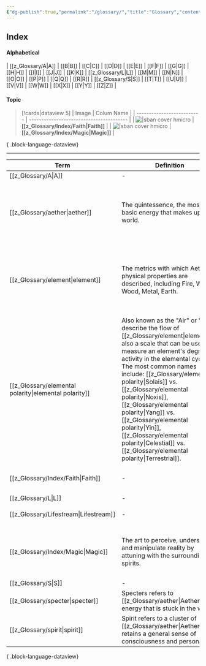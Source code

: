 ```yaml
---
{"dg-publish":true,"permalink":"/glossary/","title":"Glossary","contentClasses":"h-line hr-no-icon","dgShowInlineTitle":true,"noteIcon":null}
---
```


## Index
#### Alphabetical
| [[z_Glossary/A\|A]] | [[B\|B]] | [[C\|C]] | [[D\|D]] | [[E\|E]] | [[F\|F]] | [[G\|G]] | [[H\|H]] | [[I\|I]] | [[J\|J]] | [[K\|K]] | [[z_Glossary/L\|L]] | [[M\|M]] | [[N\|N]] | [[O\|O]] | [[P\|P]] | [[Q\|Q]] | [[R\|R]] | [[z_Glossary/S\|S]] | [[T\|T]] | [[U\|U]] | [[V\|V]] | [[W\|W]] | [[X\|X]] | [[Y\|Y]] | [[Z\|Z]] |
#### Topic
>[!cards|dataview 5]
> | Image                      | Colum Name                               |
> | -------------------------- | ---------------------------------------- |
> | ![\|sban cover hmicro](\-) | **[[z_Glossary/Index/Faith\|Faith]]** |
> | ![\|sban cover hmicro](\-) | **[[z_Glossary/Index/Magic\|Magic]]** |
> 
{ .block-language-dataview}




---

| Term                                                     | Definition                                                                                                                                                                                                                                                                                                                                                                                                     | Topic                                                                                                 | Related                                                                                                                                                                                                     | Aliases                                                                                                                                                                  |
| -------------------------------------------------------- | -------------------------------------------------------------------------------------------------------------------------------------------------------------------------------------------------------------------------------------------------------------------------------------------------------------------------------------------------------------------------------------------------------------- | ----------------------------------------------------------------------------------------------------- | ----------------------------------------------------------------------------------------------------------------------------------------------------------------------------------------------------------- | ------------------------------------------------------------------------------------------------------------------------------------------------------------------------ |
| [[z_Glossary/A\|A]]                                   | \-                                                                                                                                                                                                                                                                                                                                                                                                             | \-                                                                                                    | <ul></ul>                                                                                                                                                                                                   | \-                                                                                                                                                                       |
| [[z_Glossary/aether\|aether]]                         | The quintessence, the most basic energy that makes up the world.                                                                                                                                                                                                                                                                                                                                               | <ul><li>[[z_Glossary/Index/Faith.md\\|Faith]]</li><li>[[z_Glossary/Index/Magic.md\\|Magic]]</li></ul> | <ul><li>[[z_Glossary/element.md\\|element]]</li><li>[[z_Glossary/Lifestream.md\\|Lifestream]]</li><li>[[z_Glossary/spirit.md\\|spirit]]</li></ul>                                                           | aether, aether energy, energy, spiritual energy, spirit energy, quintessence, Qi, Prana                                                                                  |
| [[z_Glossary/element\|element]]                       | The metrics with which Aether's physical properties are described, including Fire, Water, Wood, Metal, Earth.                                                                                                                                                                                                                                                                                                  | <ul><li>[[z_Glossary/Index/Magic.md\\|Magic]]</li></ul>                                               | <ul><li>[[z_Glossary/aether.md\\|aether]]</li><li>[[z_Glossary/elemental polarity.md\\|elemental polarity]]</li></ul>                                                                                       | elemental alignment, elemental, elements, elemental damage, aether alignment, alignment                                                                                  |
| [[z_Glossary/elemental polarity\|elemental polarity]] | Also known as the "Air" or "Qi", describe the flow of [[z_Glossary/element\|element]]s, also a scale that can be used to measure an element's degree of activity in the elemental cycle. The most common names include: [[z_Glossary/elemental polarity\|Solais]] vs. [[z_Glossary/elemental polarity\|Noxis]], [[z_Glossary/elemental polarity\|Yang]] vs. [[z_Glossary/elemental polarity\|Yin]], [[z_Glossary/elemental polarity\|Celestial]] vs. [[z_Glossary/elemental polarity\|Terrestrial]]. | <ul><li>[[z_Glossary/Index/Magic.md\\|Magic]]</li></ul>                                               | <ul><li>[[z_Glossary/element.md\\|element]]</li></ul>                                                                                                                                                       | elemental duality, polarity, duality, polar alignment, elemental polarity, Solais, Noxis, Yin, Yang, Celestial, Terrestrial, elemental cycle, cycle of elements, Air, Qi |
| [[z_Glossary/Index/Faith\|Faith]]                     | \-                                                                                                                                                                                                                                                                                                                                                                                                             | \-                                                                                                    | <ul><li>[[z_Glossary/aether.md\\|aether]]</li><li>[[z_Glossary/spirit.md\\|spirit]]</li></ul>                                                                                                               | \-                                                                                                                                                                       |
| [[z_Glossary/L\|L]]                                   | \-                                                                                                                                                                                                                                                                                                                                                                                                             | \-                                                                                                    | <ul></ul>                                                                                                                                                                                                   | \-                                                                                                                                                                       |
| [[z_Glossary/Lifestream\|Lifestream]]                 | \-                                                                                                                                                                                                                                                                                                                                                                                                             | <ul><li>\-</li></ul>                                                                                  | <ul><li>[[z_Glossary/aether.md\\|aether]]</li></ul>                                                                                                                                                         | \-                                                                                                                                                                       |
| [[z_Glossary/Index/Magic\|Magic]]                     | The art to perceive, understand, and manipulate reality by attuning with the surrounding spirits.                                                                                                                                                                                                                                                                                                              | \-                                                                                                    | <ul><li>[[z_Glossary/aether.md\\|aether]]</li><li>[[z_Glossary/element.md\\|element]]</li><li>[[z_Glossary/elemental polarity.md\\|elemental polarity]]</li><li>[[z_Glossary/spirit.md\\|spirit]]</li></ul> | magic                                                                                                                                                                    |
| [[z_Glossary/S\|S]]                                   | \-                                                                                                                                                                                                                                                                                                                                                                                                             | \-                                                                                                    | <ul></ul>                                                                                                                                                                                                   | \-                                                                                                                                                                       |
| [[z_Glossary/specter\|specter]]                       | Specters refers to [[z_Glossary/aether\|Aether]] energy that is stuck in the world                                                                                                                                                                                                                                                                                                                                                | <ul><li>\-</li></ul>                                                                                  | <ul></ul>                                                                                                                                                                                                   | \-                                                                                                                                                                       |
| [[z_Glossary/spirit\|spirit]]                         | Spirit refers to a cluster of [[z_Glossary/aether\|Aether]] that retains a general sense of consciousness and personality.                                                                                                                                                                                                                                                                                                        | <ul><li>[[z_Glossary/Index/Faith.md\\|Faith]]</li><li>[[z_Glossary/Index/Magic.md\\|Magic]]</li></ul> | <ul><li>[[z_Glossary/aether.md\\|aether]]</li></ul>                                                                                                                                                         | spirit                                                                                                                                                                   |

{ .block-language-dataview}



